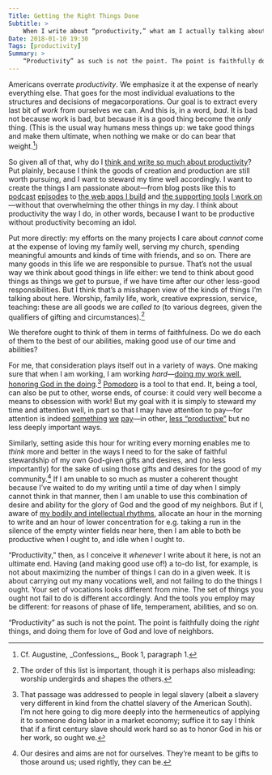 ```yaml
---
Title: Getting the Right Things Done
Subtitle: >
    When I write about “productivity,” what am I actually talking about? And why?
Date: 2018-01-10 19:30
Tags: [productivity]
Summary: >
    “Productivity” as such is not the point. The point is faithfully doing the right things, and doing them for love of God and love of neighbors.
---
```


Americans overrate _productivity_. We emphasize it at the expense of nearly everything else. That goes for the most individual evaluations to the structures and decisions of megacorporations. Our goal is to extract every last bit of _work_ from ourselves we can. And this is, in a word, _bad_. It is bad not because work is bad, but because it is a good thing become the _only_ thing. (This is the usual way humans mess things up: we take good things and make them ultimate, when nothing we make or do can bear that weight.[^1])

So given all of that, why do I [think and write so much about productivity](http://www.chriskrycho.com/productivity/ "Posts tagged “Productivity”")? Put plainly, because I think the goods of creation and production are still worth pursuing, and I want to steward my time well accordingly. I want to create the things I am passionate about—from blog posts like this to [podcast](http://www.newrustacean.com "New Rustacean") [episodes](http://www.winningslowly.org "Winning Slowly") to [the web apps I build](https://olo.com "Olo – online ordering for restaurants") and [the supporting tools](https://github.com/typed-ember/ember-cli-typescript "Ember CLI TypeScript") [I work on](https://github.com/chriskrycho/true-myth "True Myth")—without that overwhelming the other things in my day. I think about productivity the way I do, in other words, because I want to be productive without productivity becoming an idol.

Put more directly: my efforts on the many projects I care about _cannot_ come at the expense of loving my family well, serving my church, spending meaningful amounts and kinds of time with friends, and so on. There are many goods in this life we are responsible to pursue. That’s not the usual way we think about good things in life either: we tend to think about good things as things we _get_ to pursue, if we have time after our other less-good responsibilities. But I think that’s a misshapen view of the kinds of things I’m talking about here. Worship, family life, work, creative expression, service, teaching: these are all goods we are _called to_ (to various degrees, given the qualifiers of gifting and circumstances).[^2]

We therefore ought to think of them in terms of faithfulness. Do we do each of them to the best of our abilities, making good use of our time and abilities?

For me, that consideration plays itself out in a variety of ways. One making sure that when I am working, I am working _hard_—[doing my work well, honoring God in the doing](https://www.esv.org/Colossians+3+23/ "Colossians 3:23").[^3] [Pomodoro](http://www.chriskrycho.com/2017/log-all-the-things.html "Log All the Things!") is a tool to that end. It, being a tool, can also be put to other, worse ends, of course: it could very well become a means to obsession with work! But my goal with it is simply to steward my time and attention well, in part so that I may have attention to pay—for attention is indeed [something](http://iasc-culture.org/THR/channels/Infernal_Machine/2015/04/79-theses-on-technology-the-spectrum-of-attention/ "79 Theses on Technology: The Spectrum of Attention") [we](http://iasc-culture.org/THR/channels/Infernal_Machine/2015/03/79-theses-on-technology-on-attention/ "79 Theses on Technology: On Attention") [pay](http://iasc-culture.org/THR/channels/Infernal_Machine/2015/04/79-theses-on-technology-jacobs-responds-to-wellmon/ "79 Theses on Technology: Jacobs Responds to Wellmon")—in other, [less “productive”](https://thefrailestthing.com/2011/03/22/dont-worry-be-idle/ "Don’t Worry, Be Idle") but no less deeply important ways.

Similarly, setting aside this hour for writing every morning enables me to _think_ more and better in the ways I need to for the sake of faithful stewardship of my own God-given gifts and desires, and (no less importantly) for the sake of using those gifts and desires for the good of my community.[^4] If I am unable to so much as muster a coherent thought because I’ve waited to do my writing until a time of day when I simply cannot think in that manner, then I am unable to use this combination of desire and ability for the glory of God and the good of my neighbors. But if I, aware of [my bodily and intellectual rhythms](http://www.chriskrycho.com/2017/knowing-your-rhythms.html "Knowing Your Rhythms"), allocate an hour in the morning to write and an hour of lower concentration for e.g. taking a run in the silence of the empty winter fields near here, then I am able to both be productive when I ought to, and idle when I ought to.

“Productivity,” then, as I conceive it _whenever_ I write about it here, is not an ultimate end. Having (and making good use of!) a to-do list, for example, is not about maximizing the number of things I can do in a given week. It is about carrying out my many vocations well, and not failing to do the things I ought. Your set of vocations looks different from mine. The set of things you ought not fail to do is different accordingly. And the tools you employ may be different: for reasons of phase of life, temperament, abilities, and so on.

“Productivity” as such is not the point. The point is faithfully doing the _right_ things, and doing them for love of God and love of neighbors.

[^1]: Cf. Augustine, \_Confessions\_, Book 1, paragraph 1.
[^2]: The order of this list is important, though it is perhaps also misleading: worship undergirds and shapes the others.
[^3]: That passage was addressed to people in legal slavery (albeit a slavery very different in kind from the chattel slavery of the American South). I’m not here going to dig more deeply into the hermeneutics of applying it to someone doing labor in a market economy; suffice it to say I think that if a first century slave should work hard so as to honor God in his or her work, so ought we.
[^4]: Our desires and aims are not for ourselves. They’re meant to be gifts to those around us; used rightly, they can be.
